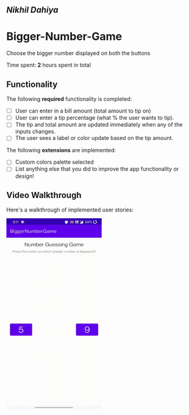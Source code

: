 

## *Nikhil Dahiya*

# Bigger-Number-Game
Choose the bigger number displayed on both the buttons


Time spent: **2** hours spent in total

## Functionality 

The following **required** functionality is completed:

* [ ] User can enter in a bill amount (total amount to tip on)
* [ ] User can enter a tip percentage (what % the user wants to tip).
* [ ] The tip and total amount are updated immediately when any of the inputs changes.
* [ ] The user sees a label or color update based on the tip amount. 

The following **extensions** are implemented:

* [ ] Custom colors palette selected
* [ ] List anything else that you did to improve the app functionality or design!

## Video Walkthrough

Here's a walkthrough of implemented user stories:

<img src='https://github.com/nikhildahiya24/Bigger-Number-Game/blob/main/biggernumbergif.gif' width='250' height='500' /> 

